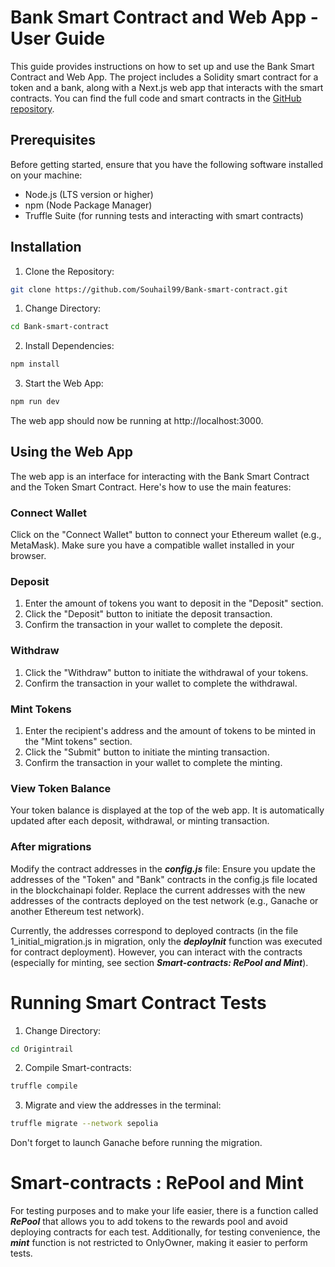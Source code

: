 # Bank Smart Contract and Web App - User Guide

This guide provides instructions on how to set up and use the Bank Smart Contract and Web App. The project includes a Solidity smart contract for a token and a bank, along with a Next.js web app that interacts with the smart contracts. You can find the full code and smart contracts in the [GitHub repository](https://github.com/Souhail99/Bank-smart-contract).

## Prerequisites
Before getting started, ensure that you have the following software installed on your machine:

- Node.js (LTS version or higher)
- npm (Node Package Manager)
- Truffle Suite (for running tests and interacting with smart contracts)

## Installation
1. Clone the Repository:
```bash
git clone https://github.com/Souhail99/Bank-smart-contract.git
```
1. Change Directory:
```bash
cd Bank-smart-contract
```
2. Install Dependencies:
```bash
npm install
```

3. Start the Web App:
```bash
npm run dev
```
The web app should now be running at http://localhost:3000.

## Using the Web App

The web app is an interface for interacting with the Bank Smart Contract and the Token Smart Contract. Here's how to use the main features:

### Connect Wallet

Click on the "Connect Wallet" button to connect your Ethereum wallet (e.g., MetaMask). Make sure you have a compatible wallet installed in your browser.

### Deposit

1. Enter the amount of tokens you want to deposit in the "Deposit" section.
2. Click the "Deposit" button to initiate the deposit transaction.
3. Confirm the transaction in your wallet to complete the deposit.

### Withdraw

1. Click the "Withdraw" button to initiate the withdrawal of your tokens.
2. Confirm the transaction in your wallet to complete the withdrawal.

### Mint Tokens

1. Enter the recipient's address and the amount of tokens to be minted in the "Mint tokens" section.
2. Click the "Submit" button to initiate the minting transaction.
3. Confirm the transaction in your wallet to complete the minting.

### View Token Balance

Your token balance is displayed at the top of the web app.
It is automatically updated after each deposit, withdrawal, or minting transaction.

### After migrations

Modify the contract addresses in the ***config.js*** file:
Ensure you update the addresses of the "Token" and "Bank" contracts in the config.js file located in the blockchainapi folder. Replace the current addresses with the new addresses of the contracts deployed on the test network (e.g., Ganache or another Ethereum test network).

Currently, the addresses correspond to deployed contracts (in the file 1_initial_migration.js in migration, only the ***deployInit*** function was executed for contract deployment). However, you can interact with the contracts (especially for minting, see section ***Smart-contracts: RePool and Mint***).


# Running Smart Contract Tests

1. Change Directory:
```bash
cd Origintrail
```
2. Compile Smart-contracts:
```bash
truffle compile
```
3. Migrate and view the addresses in the terminal:
```bash
truffle migrate --network sepolia
```

Don't forget to launch Ganache before running the migration.

# Smart-contracts : RePool and Mint

For testing purposes and to make your life easier, there is a function called ***RePool*** that allows you to add tokens to the rewards pool and avoid deploying contracts for each test. Additionally, for testing convenience, the ***mint*** function is not restricted to OnlyOwner, making it easier to perform tests.